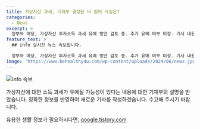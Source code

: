 ```yaml
---
title: 가상자산 과세, 기재부 결정된 바 없어 사실은?
categories:
  - News
excerpt: >
  정부와 여당, 가상자산 투자소득 과세 유예 방안 검토 중. 추가 유예 여부 미정. 기사 내용에 주의 요망.
feature_text: >
  ## info 실시간 뉴스 속보입니다.

  정부와 여당, 가상자산 투자소득 과세 유예 방안 검토 중. 추가 유예 여부 미정. 기사 내용에 주의 요망.
image: 'https://www.behealthy4u.com/wp-content/uploads/2024/06/news.jpg'
---
```


<p><img src="https://www.behealthy4u.com/wp-content/uploads/2024/06/news.jpg" alt="info 속보" /></p>

<p>가상자산에 대한 소득 과세가 유예될 가능성이 있다는 내용에 대한 기재부의 설명을 받았습니다. 정확한 정보를 반영하여 새로운 기사를 작성하겠습니다. 수고해 주시기 바랍니다.</p>
유용한 생활 정보가 필요하시다면, <a href="https://qoogle.tistory.com" rel="dofollow">qoogle.tistory.com</a>


